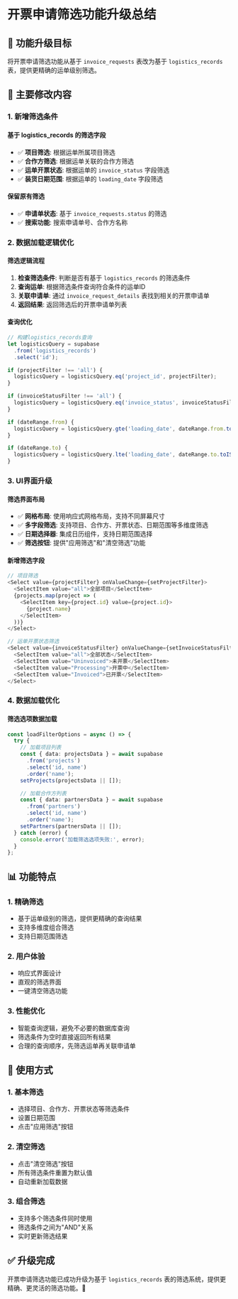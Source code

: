 # 开票申请筛选功能升级总结

## 🎯 **功能升级目标**

将开票申请筛选功能从基于 `invoice_requests` 表改为基于 `logistics_records` 表，提供更精确的运单级别筛选。

## 🔧 **主要修改内容**

### 1. **新增筛选条件**

#### **基于 logistics_records 的筛选字段**
- ✅ **项目筛选**: 根据运单所属项目筛选
- ✅ **合作方筛选**: 根据运单关联的合作方筛选  
- ✅ **运单开票状态**: 根据运单的 `invoice_status` 字段筛选
- ✅ **装货日期范围**: 根据运单的 `loading_date` 字段筛选

#### **保留原有筛选**
- ✅ **申请单状态**: 基于 `invoice_requests.status` 的筛选
- ✅ **搜索功能**: 搜索申请单号、合作方名称

### 2. **数据加载逻辑优化**

#### **筛选逻辑流程**
1. **检查筛选条件**: 判断是否有基于 `logistics_records` 的筛选条件
2. **查询运单**: 根据筛选条件查询符合条件的运单ID
3. **关联申请单**: 通过 `invoice_request_details` 表找到相关的开票申请单
4. **返回结果**: 返回筛选后的开票申请单列表

#### **查询优化**
```typescript
// 构建logistics_records查询
let logisticsQuery = supabase
  .from('logistics_records')
  .select('id');

if (projectFilter !== 'all') {
  logisticsQuery = logisticsQuery.eq('project_id', projectFilter);
}

if (invoiceStatusFilter !== 'all') {
  logisticsQuery = logisticsQuery.eq('invoice_status', invoiceStatusFilter);
}

if (dateRange.from) {
  logisticsQuery = logisticsQuery.gte('loading_date', dateRange.from.toISOString().split('T')[0]);
}

if (dateRange.to) {
  logisticsQuery = logisticsQuery.lte('loading_date', dateRange.to.toISOString().split('T')[0]);
}
```

### 3. **UI界面升级**

#### **筛选界面布局**
- ✅ **网格布局**: 使用响应式网格布局，支持不同屏幕尺寸
- ✅ **多字段筛选**: 支持项目、合作方、开票状态、日期范围等多维度筛选
- ✅ **日期选择器**: 集成日历组件，支持日期范围选择
- ✅ **筛选按钮**: 提供"应用筛选"和"清空筛选"功能

#### **新增筛选字段**
```typescript
// 项目筛选
<Select value={projectFilter} onValueChange={setProjectFilter}>
  <SelectItem value="all">全部项目</SelectItem>
  {projects.map(project => (
    <SelectItem key={project.id} value={project.id}>
      {project.name}
    </SelectItem>
  ))}
</Select>

// 运单开票状态筛选
<Select value={invoiceStatusFilter} onValueChange={setInvoiceStatusFilter}>
  <SelectItem value="all">全部状态</SelectItem>
  <SelectItem value="Uninvoiced">未开票</SelectItem>
  <SelectItem value="Processing">开票中</SelectItem>
  <SelectItem value="Invoiced">已开票</SelectItem>
</Select>
```

### 4. **数据加载优化**

#### **筛选选项数据加载**
```typescript
const loadFilterOptions = async () => {
  try {
    // 加载项目列表
    const { data: projectsData } = await supabase
      .from('projects')
      .select('id, name')
      .order('name');
    setProjects(projectsData || []);

    // 加载合作方列表
    const { data: partnersData } = await supabase
      .from('partners')
      .select('id, name')
      .order('name');
    setPartners(partnersData || []);
  } catch (error) {
    console.error('加载筛选选项失败:', error);
  }
};
```

## 📊 **功能特点**

### 1. **精确筛选**
- 基于运单级别的筛选，提供更精确的查询结果
- 支持多维度组合筛选
- 支持日期范围筛选

### 2. **用户体验**
- 响应式界面设计
- 直观的筛选界面
- 一键清空筛选功能

### 3. **性能优化**
- 智能查询逻辑，避免不必要的数据库查询
- 筛选条件为空时直接返回所有结果
- 合理的查询顺序，先筛选运单再关联申请单

## 🚀 **使用方式**

### 1. **基本筛选**
- 选择项目、合作方、开票状态等筛选条件
- 设置日期范围
- 点击"应用筛选"按钮

### 2. **清空筛选**
- 点击"清空筛选"按钮
- 所有筛选条件重置为默认值
- 自动重新加载数据

### 3. **组合筛选**
- 支持多个筛选条件同时使用
- 筛选条件之间为"AND"关系
- 实时更新筛选结果

## ✅ **升级完成**

开票申请筛选功能已成功升级为基于 `logistics_records` 表的筛选系统，提供更精确、更灵活的筛选功能。🚀
